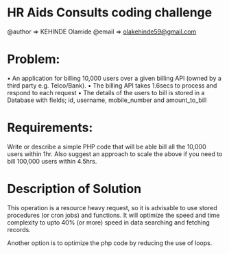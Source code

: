 # HR Aids Consults coding challenge

@author => KEHINDE Olamide 
@email => olakehinde59@gmail.com

# Problem:
• An application for billing 10,000 users over a given billing API (owned by a third
party e.g. Telco/Bank).
• The billing API takes 1.6secs to process and respond to each request
• The details of the users to bill is stored in a Database with fields; id, username, 
mobile_number and amount_to_bill

# Requirements:
Write or describe a simple PHP code that will be able bill all the 10,000 users within 
1hr.
Also suggest an approach to scale the above if you need to bill 100,000 users within 
4.5hrs. 

# Description of Solution
This operation is a resource heavy request, so it is advisable to use stored procedures (or cron jobs) and functions. 
It will optimize the speed and time complexity to upto 40% (or more) speed in data searching and fetching records. 

Another option is to optimize the php code by reducing the use of loops.
